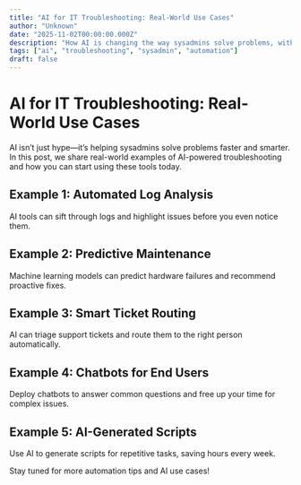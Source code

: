 ```yaml
---
title: "AI for IT Troubleshooting: Real-World Use Cases"
author: "Unknown"
date: "2025-11-02T00:00:00.000Z"
description: "How AI is changing the way sysadmins solve problems, with practical examples you can use today."
tags: ["ai", "troubleshooting", "sysadmin", "automation"]
draft: false
---
```


<script type="application/ld+json">
{
  "@context": "https://schema.org",
  "@type": "TechArticle",
  "headline": "AI for IT Troubleshooting: Real-World Use Cases",
  "description": "How AI is changing the way sysadmins solve problems, with practical examples you can use today.",
  "author": {
    "@type": "Person",
    "name": "Unknown"
  },
  "publisher": {
    "@type": "Organization",
    "name": "Pragmatic Sysadmin",
    "logo": {
      "@type": "ImageObject",
      "url": "https://pragmatic-sysadmin.com/logo.png"
    }
  },
  "datePublished": "2025-11-02T00:00:00.000Z",
  "dateModified": "2025-11-01T15:20:57.000Z",
  "mainEntityOfPage": {
    "@type": "WebPage",
    "@id": "https://pragmatic-sysadmin.com/posts/ai-for-it-troubleshooting-2026"
  },
  "keywords": "artificial intelligence, IT troubleshooting, automation, AI tools, sysadmin, devops, machine learning, log analysis, predictive maintenance, automated troubleshooting, AI for IT, smart ticket routing, AI chatbots, AI-generated scripts, DevOps automation, system administration, IT automation, AI in IT, tech support automation, infrastructure automation",
  "about": [
    {
      "@type": "Thing",
      "name": "Artificial Intelligence"
    },
    {
      "@type": "Thing", 
      "name": "IT Troubleshooting"
    },
    {
      "@type": "Thing",
      "name": "System Administration"
    },
    {
      "@type": "Thing",
      "name": "DevOps"
    },
    {
      "@type": "Thing",
      "name": "Automation"
    }
  ],
  "articleSection": [
    "Automated Log Analysis",
    "Predictive Maintenance", 
    "Smart Ticket Routing",
    "Chatbots for End Users",
    "AI-Generated Scripts"
  ],
  "wordCount": "285",
  "timeRequired": "PT5M",
  "audience": {
    "@type": "Audience",
    "audienceType": "IT Professionals, System Administrators, DevOps Engineers"
  },
  "inLanguage": "en",
  "genre": "Technical Guide",
  "articleBody": "AI isn't just hype—it's helping sysadmins solve problems faster and smarter. In this post, we share real-world examples of AI-powered troubleshooting and how you can start using these tools today. Example 1: Automated Log Analysis - AI tools can sift through logs and highlight issues before you even notice them. Example 2: Predictive Maintenance - Machine learning models can predict hardware failures and recommend proactive fixes. Example 3: Smart Ticket Routing - AI can triage support tickets and route them to the right person automatically. Example 4: Chatbots for End Users - Deploy chatbots to answer common questions and free up your time for complex issues. Example 5: AI-Generated Scripts - Use AI to generate scripts for repetitive tasks, saving hours every week.",
  "educationalLevel": "Intermediate",
  "learningResourceType": "Technical Tutorial",
  "position": "1",
  "isPartOf": {
    "@type": "Blog",
    "name": "Pragmatic Sysadmin"
  }
}
</script>

# AI for IT Troubleshooting: Real-World Use Cases

AI isn’t just hype—it’s helping sysadmins solve problems faster and smarter. In this post, we share real-world examples of AI-powered troubleshooting and how you can start using these tools today.

## Example 1: Automated Log Analysis
AI tools can sift through logs and highlight issues before you even notice them.

## Example 2: Predictive Maintenance
Machine learning models can predict hardware failures and recommend proactive fixes.

## Example 3: Smart Ticket Routing
AI can triage support tickets and route them to the right person automatically.

## Example 4: Chatbots for End Users
Deploy chatbots to answer common questions and free up your time for complex issues.

## Example 5: AI-Generated Scripts
Use AI to generate scripts for repetitive tasks, saving hours every week.

Stay tuned for more automation tips and AI use cases!